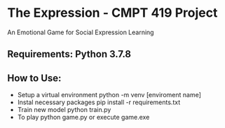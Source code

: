 # The Expression - CMPT 419 Project
An Emotional Game for Social Expression Learning

## Requirements: Python 3.7.8

## How to Use:
- Setup a virtual environment
python -m venv [enviroment name]
- Instal necessary packages
pip install -r requirements.txt
- Train new model
python train.py
- To play
python game.py or execute game.exe



